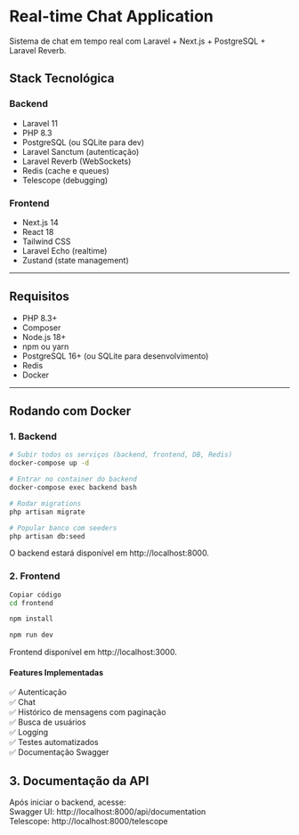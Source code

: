 # Real-time Chat Application

Sistema de chat em tempo real com Laravel + Next.js + PostgreSQL + Laravel Reverb.

## Stack Tecnológica

### Backend
- Laravel 11
- PHP 8.3
- PostgreSQL (ou SQLite para dev)
- Laravel Sanctum (autenticação)
- Laravel Reverb (WebSockets)
- Redis (cache e queues)
- Telescope (debugging)

### Frontend
- Next.js 14
- React 18
- Tailwind CSS
- Laravel Echo (realtime)
- Zustand (state management)

---

## Requisitos

- PHP 8.3+
- Composer
- Node.js 18+
- npm ou yarn
- PostgreSQL 16+ (ou SQLite para desenvolvimento)
- Redis
- Docker

---

## Rodando com Docker

### 1. Backend

```bash
# Subir todos os serviços (backend, frontend, DB, Redis)
docker-compose up -d

# Entrar no container do backend
docker-compose exec backend bash

# Rodar migrations
php artisan migrate

# Popular banco com seeders
php artisan db:seed
```

O backend estará disponível em http://localhost:8000.

### 2. Frontend
```bash
Copiar código
cd frontend

npm install

npm run dev
```

Frontend disponível em http://localhost:3000.

#### Features Implementadas
✅ Autenticação  
✅ Chat      
✅ Histórico de mensagens com paginação  
✅ Busca de usuários    
✅ Logging  
✅ Testes automatizados  
✅ Documentação Swagger  



## 3. Documentação da API
Após iniciar o backend, acesse:  
Swagger UI: http://localhost:8000/api/documentation  
Telescope: http://localhost:8000/telescope  